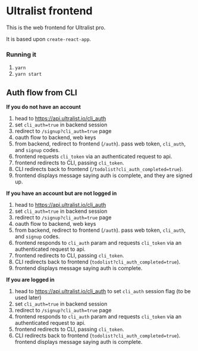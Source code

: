 # Ultralist frontend

This is the web frontend for Ultralist pro.

It is based upon `create-react-app`.

### Running it

1. `yarn`
2. `yarn start`


## Auth flow from CLI

**If you do not have an account**

1. head to https://api.ultralist.io/cli_auth
1. set `cli_auth=true` in backend session
2. redirect to `/signup?cli_auth=true` page
3. oauth flow to backend, web keys
4. from backend, redirect to frontend (`/auth`).  pass web token, `cli_auth`, and `signup` codes.
5. frontend requests `cli_token` via an authenticated request to api.
6. frontend redirects to CLI, passing `cli_token`.
7. CLI redirects back to frontend (`/todolist?cli_auth_completed=true`). 
8. frontend displays message saying auth is complete, and they are signed up.

**If you have an account but are not logged in**

1. head to https://api.ultralist.io/cli_auth
1. set `cli_auth=true` in backend session
2. redirect to `/signup?cli_auth=true` page
3. oauth flow to backend, web keys
4. from backend, redirect to frontend (`/auth`).  pass web token, `cli_auth`, and `signup` codes.
5. frontend responds to `cli_auth` param and requests `cli_token` via an authenticated request to api.
6. frontend redirects to CLI, passing `cli_token`.
7. CLI redirects back to frontend (`todolist?cli_auth_completed=true`). 
8. frontend displays message saying auth is complete.

**If you are logged in**

1. head to https://api.ultralist.io/cli_auth to set `cli_auth` session flag (to be used later)
1. set `cli_auth=true` in backend session
2. redirect to `/signup?cli_auth=true` page
5. frontend responds to `cli_auth` param and requests `cli_token` via an authenticated request to api.
6. frontend redirects to CLI, passing `cli_token`.
7. CLI redirects back to frontend (`todolist?cli_auth_completed=true`). 
frontend displays message saying auth is complete.


